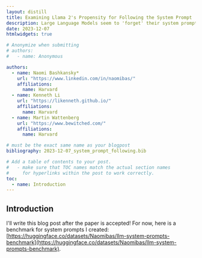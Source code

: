 ```yaml
---
layout: distill
title: Examining Llama 2's Propensity for Following the System Prompt
description: Large Language Models seem to 'forget' their system prompt over the course of a long conversation. Can we measure this effect?
date: 2023-12-07
htmlwidgets: true

# Anonymize when submitting
# authors:
#   - name: Anonymous

authors:
  - name: Naomi Bashkansky*
    url: "https://www.linkedin.com/in/naomibas/"
    affiliations:
      name: Harvard
  - name: Kenneth Li
    url: "https://likenneth.github.io/"
    affiliations:
      name: Harvard
  - name: Martin Wattenberg
    url: "https://www.bewitched.com/"
    affiliations:
      name: Harvard

# must be the exact same name as your blogpost
bibliography: 2023-12-07_system_prompt_following.bib  

# Add a table of contents to your post.
#   - make sure that TOC names match the actual section names
#     for hyperlinks within the post to work correctly.
toc:
  - name: Introduction
---
```


## Introduction

I'll write this blog post after the paper is accepted! For now, here is a benchmark for system prompts I created: [https://huggingface.co/datasets/Naomibas/llm-system-prompts-benchmark](https://huggingface.co/datasets/Naomibas/llm-system-prompts-benchmark).